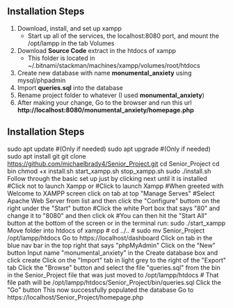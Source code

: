 ## Installation Steps
1. Download, install, and set up xampp 
    - Start up all of the services, the localhost:8080 port, and mount the /opt/lampp in the tab Volumes
2. Download **Source Code** extract in the htdocs of xampp
    - This folder is located in ~/.bitnami/stackman/machines/xampp/volumes/root/htdocs
3. Create new database with name **monumental_anxiety** using mysql/phpadmin
4. Import **queries.sql** into the database
5. Rename project folder to whatever (I used **monumental_anxiety**)
6. After making your change, Go to the browser and run this url
 **http://localhost:8080/monumental_anxiety/homepage.php**

## Installation Steps
sudo apt update #(Only if needed)
sudo apt upgrade #(Only if needed)
sudo apt install git
git clone https://github.com/michaelbrady4/Senior_Project.git
cd Senior_Project
cd bin
chmod +x install.sh start_xampp.sh stop_xampp.sh
sudo ./install.sh
Follow through the basic set up just by clicking next until it is installed
#Click not to launch Xampp
or
#Click to launch Xampp
#When greeted with Welcome to XAMPP screen click on tab at top "Manage Serves"
#Select Apache Web Server from list and then click the "Configure" buttom on the right under the "Start" button
#Click the white Port box that says "80" and change it to "8080" and then click ok
#You can then hit the "Start All" button at the bottom of the screen or in the terminal run:
sudo ./start_xampp
Move folder into htdocs of xampp
    # cd ../..
    # sudo mv Senior_Project /opt/lampp/htdocs
Go to https://localhost/dashboard
Click on tab in the blue nav bar in the top right that says "phpMyAdmin"
Click on the "New" button 
Input name "monumental_anxiety" in the Create database box and click create
Click on the "Import" tab in light grey to the right of the "Export" tab
Click the "Browse" button and select the file "queries.sql" from the bin in the Senior_Project file that was just moved to /opt/lampp/htdocs # That file path will be /opt/lampp/htdocs/Senior_Project/bin/queries.sql
Click the "Go" button
This now successfully populated the database
Go to https://localhost/Senior_Project/homepage.php
